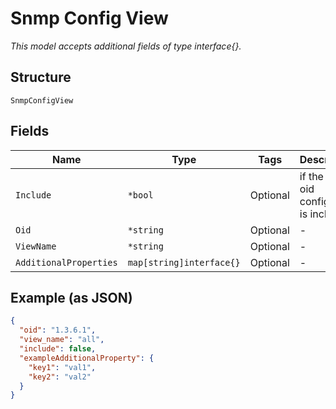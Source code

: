 
# Snmp Config View

*This model accepts additional fields of type interface{}.*

## Structure

`SnmpConfigView`

## Fields

| Name | Type | Tags | Description |
|  --- | --- | --- | --- |
| `Include` | `*bool` | Optional | if the root oid configured is included |
| `Oid` | `*string` | Optional | - |
| `ViewName` | `*string` | Optional | - |
| `AdditionalProperties` | `map[string]interface{}` | Optional | - |

## Example (as JSON)

```json
{
  "oid": "1.3.6.1",
  "view_name": "all",
  "include": false,
  "exampleAdditionalProperty": {
    "key1": "val1",
    "key2": "val2"
  }
}
```

